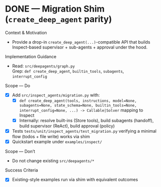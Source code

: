 # DONE — Migration Shim (`create_deep_agent` parity)

Context & Motivation
- Provide a drop-in `create_deep_agent(...)`-compatible API that builds Inspect-based supervisor + sub-agents + approval under the hood.

Implementation Guidance
- Read: `src/deepagents/graph.py`  
  Grep: `def create_deep_agent`, `builtin_tools`, `subagents`, `interrupt_config`

Scope — Do
- [x] Add `src/inspect_agents/migration.py` with:
  - [x] `def create_deep_agent(tools, instructions, model=None, subagents=None, state_schema=None, builtin_tools=None, interrupt_config=None, ...) -> Callable|Solver` mapping to Inspect
  - [x] Internally: resolve built-ins (Store tools), build subagents (handoff), build supervisor (ReAct), build approval (policy)
- [x] Tests `tests/unit/inspect_agents/test_migration.py` verifying a minimal flow (todos + file write) works via shim
 - [x] Quickstart example under `examples/inspect/`

Scope — Don’t
- Do not change existing `src/deepagents/*`

Success Criteria
- [x] Existing-style examples run via shim with equivalent outcomes

